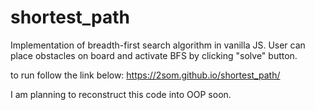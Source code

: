# shortest_path
Implementation of breadth-first search algorithm in vanilla JS.
User can place obstacles on board and activate BFS by clicking "solve" button.

to run follow the link below:
https://2som.github.io/shortest_path/

I am planning to reconstruct this code into OOP soon.
